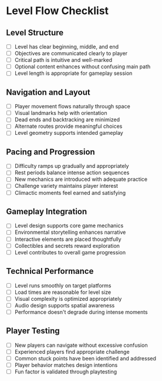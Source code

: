 # Level Flow Checklist

## Level Structure

- [ ] Level has clear beginning, middle, and end
- [ ] Objectives are communicated clearly to player
- [ ] Critical path is intuitive and well-marked
- [ ] Optional content enhances without confusing main path
- [ ] Level length is appropriate for gameplay session

## Navigation and Layout

- [ ] Player movement flows naturally through space
- [ ] Visual landmarks help with orientation
- [ ] Dead ends and backtracking are minimized
- [ ] Alternate routes provide meaningful choices
- [ ] Level geometry supports intended gameplay

## Pacing and Progression

- [ ] Difficulty ramps up gradually and appropriately
- [ ] Rest periods balance intense action sequences
- [ ] New mechanics are introduced with adequate practice
- [ ] Challenge variety maintains player interest
- [ ] Climactic moments feel earned and satisfying

## Gameplay Integration

- [ ] Level design supports core game mechanics
- [ ] Environmental storytelling enhances narrative
- [ ] Interactive elements are placed thoughtfully
- [ ] Collectibles and secrets reward exploration
- [ ] Level contributes to overall game progression

## Technical Performance

- [ ] Level runs smoothly on target platforms
- [ ] Load times are reasonable for level size
- [ ] Visual complexity is optimized appropriately
- [ ] Audio design supports spatial awareness
- [ ] Performance doesn't degrade during intense moments

## Player Testing

- [ ] New players can navigate without excessive confusion
- [ ] Experienced players find appropriate challenge
- [ ] Common stuck points have been identified and addressed
- [ ] Player behavior matches design intentions
- [ ] Fun factor is validated through playtesting
